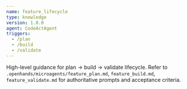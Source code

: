 ```yaml
---
name: feature_lifecycle
type: knowledge
version: 1.0.0
agent: CodeActAgent
triggers:
  - /plan
  - /build
  - /validate
---
```


High-level guidance for plan → build → validate lifecycle.
Refer to `.openhands/microagents/feature_plan.md`, `feature_build.md`, `feature_validate.md` for authoritative prompts and acceptance criteria.


